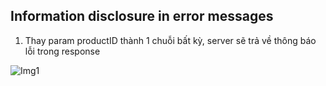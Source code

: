 ## Information disclosure in error messages

1. Thay param productID thành 1 chuỗi bất kỳ, server sẽ trả về thông báo lỗi trong response

![Img1](\asset/../img/done.png)